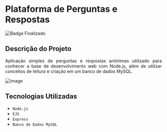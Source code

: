 # Plataforma de Perguntas e Respostas

![Badge Finalizado](http://img.shields.io/static/v1?label=STATUS&message=FINALIZADO&color=<GREEN>?style=for-the-badge)


## Descrição do Projeto

<p align="justify">
Aplicação simples de perguntas e respostas anônimas utilizado para conhecer a base de desenvolvimento web com Node.js, além de utilizar conceitos de leitura e criação em um banco de dados MySQL.
  
![image](https://user-images.githubusercontent.com/52866482/144634431-8c98c255-77ea-465f-a948-6c4c356d0ef9.png)
</p>

## Tecnologias Utilizadas
- ``Node.js``
- ``EJS``
- ``Express``
- ``Banco de Dados MySQL``
